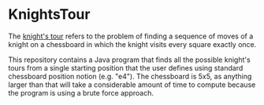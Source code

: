 KnightsTour
===========

The [knight's tour](https://en.wikipedia.org/wiki/Knight%27s_tour) refers to
the problem of finding a sequence of moves of a knight on a chessboard in which 
the knight visits every square exactly once. 

This repository contains a Java program that finds all the possible knight's tours
from a single starting position that the user defines using standard chessboard
position notion (e.g. "e4"). The chessboard is 5x5, as anything larger than that will
take a considerable amount of time to compute because the program is using a brute force approach.